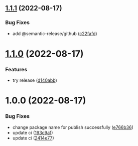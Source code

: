 ## [1.1.1](https://github.com/howard-tzw/test-publish/compare/v1.1.0...v1.1.1) (2022-08-17)


### Bug Fixes

* add @semantic-release/github ([c22fafd](https://github.com/howard-tzw/test-publish/commit/c22fafd35cdfd250ebff0a2ac2eae389043ef501))

# [1.1.0](https://github.com/howard-tzw/test-publish/compare/v1.0.0...v1.1.0) (2022-08-17)


### Features

* try release ([d140abb](https://github.com/howard-tzw/test-publish/commit/d140abbf2d674c3eeb396617652f5581e4e23622))

# 1.0.0 (2022-08-17)


### Bug Fixes

* change package name for publish successfully ([e766b36](https://github.com/howard-tzw/test-publish/commit/e766b36dc20439fde7b69b94faa16ec8658c2689))
* update ci ([193c9a1](https://github.com/howard-tzw/test-publish/commit/193c9a1b7f5bbe0ea15474b0b9b209581a239748))
* update ci ([2414e77](https://github.com/howard-tzw/test-publish/commit/2414e776d45313b12c3d54f8498dfa04fd76ae09))
